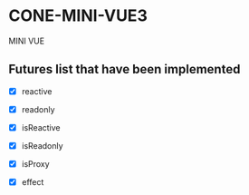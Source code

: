 # CONE-MINI-VUE3
MINI VUE


## Futures list that have been implemented

- [x] reactive  
- [x] readonly
- [x] isReactive
- [x] isReadonly
- [x] isProxy
- [x] effect 

